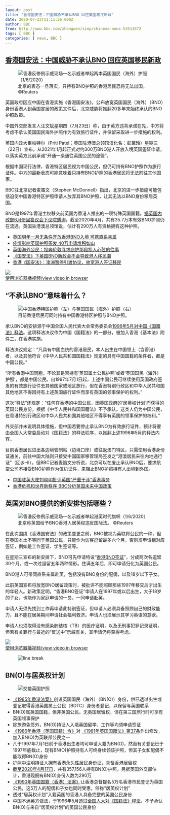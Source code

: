 ```yaml
---
layout: post
title: "香港国安法：中国威胁不承认BNO 回应英国移民新政"
date: 2020-07-23T11:11:26.000Z
author: BBC
from: http://www.bbc.com/zhongwen/simp/chinese-news-53513672
tags: [ BBC ]
categories: [ news, BBC ]
---
```

<!--1595502686000-->
[香港国安法：中国威胁不承认BNO 回应英国移民新政](http://www.bbc.com/zhongwen/simp/chinese-news-53513672)
------

<div>
<figure><img alt="香港反修例示威现场一名示威者举起两本英国国民（海外）护照（1/6/2020）" src="https://ichef.bbci.co.uk/news/600/cpsprodpb/6CF5/production/_112639872_d4eedc57-019b-4abe-8882-59855a0e6984.jpg" referrerpolicy="no-referrer"><br><figcaption>北京的表态一旦落实，只持有BNO护照的香港居民恐将无法出国。 ©Reuters</figcaption></figure><p class="story-body__introduction">英国政府因应中国在香港实施《香港国安法》，公布放宽英国国民（海外）（BNO）身份香港人到英国定居的政策文件后，北京威胁将推翻20多年来始终承认的BNO护照政策。</p><p>中国外交部发言人汪文斌星期四（7月23日）称，由于英方违背承诺在先，中方将考虑不承认英国国民海外护照作为有效旅行证件，并保留采取进一步措施的权利。</p><p>英国内政大臣帕特尔（Priti Patel；英国驻港澳总领馆汉化名：彭黛玲）星期三（22日）宣布，从2021年1月起正式对约300万BNO港人开放入境英国签证申请，以落实英方此前承诺“开通一条通往英国公民的途径”。</p><p>根据中国现行法律，香港特区居民视为中国公民，但仍可持有BNO护照作为旅行证件。中方的最新表态可能意味着只持有BNO护照的香港居民将无法前往其他国家。</p><p>BBC驻北京记者麦笛文（Stephen McDonnell）指出，北京的进一步措施可能包括迫使中国香港特区护照申请人放弃其BNO护照，让其无法以BNO身份移居英国。</p><p>BNO是1997年香港主权移交前英国为香港人推出的一项特殊英国国籍。<a href="https://www.parliament.uk/written-questions-answers-statements/written-question/commons/2020-06-01/52461/" class="story-body__link-external">据英国内政部6月份回答议会下议院质询</a>，截至2020年4月，共有35.7万本有效BNO护照仍在流通。英国驻港澳总领馆说，估计有290万人有资格拥有这种护照。</p><ul class="story-body__unordered-list"><li class="story-body__list-item"><a href="http://www.bbc.com/zhongwen/simp/chinese-news-53503398" class="story-body__link">英国明年一月无条件开放香港BNO入境 可携直系亲属</a></li><li class="story-body__list-item"><a href="http://www.bbc.com/zhongwen/simp/uk-53498543" class="story-body__link">疫情影响英国护照签发 40万申请堆积如山</a></li><li class="story-body__list-item"><a href="http://www.bbc.com/zhongwen/simp/uk-52992148" class="story-body__link">英国海外公民：投奔伦敦寻求庇护那段扣人心弦的往事</a></li><li class="story-body__list-item"><a href="http://www.bbc.com/zhongwen/simp/chinese-news-53349211" class="story-body__link">《国安法》下英国BNO新政会不会导致港人移民潮</a></li><li class="story-body__list-item"><a href="http://www.bbc.com/zhongwen/simp/world-53347462" class="story-body__link">香港《国安法》：澳洲暂停引渡协议，放宽港人签证移民</a></li></ul><img class="media-placeholder player-with-placeholder__image narrative-video-placeholder" src="https://ichef.bbci.co.uk/images/ic/720x405/p08k4lb1.jpg" referrerpolicy="no-referrer"><br><a href="https://www.bbc.com/zhongwen/simp/chinese-news-53513672/embed">使用浏览器播视频/view video in browser</a><h2 class="story-body__crosshead">“不承认BNO”意味着什么？</h2><figure><img alt="中国香港特区护照（左）与英国国民（海外）护照（右）" src="https://ichef.bbci.co.uk/news/600/cpsprodpb/17C08/production/_113588279_hi038916703.jpg" referrerpolicy="no-referrer"><br><figcaption>目前香港居民可同时持有中国香港特区护照与BNO护照。</figcaption></figure><p>承认BNO的安排源于中国全国人民代表大会常务委员会<a href="http://www.npc.gov.cn/wxzl/wxzl/2001-02/06/content_4661.htm" class="story-body__link-external">1996年5月对中国《国籍法》释法</a>。这项释法决议作为中国《国籍法》的一部分，被加入香港《基本法》附件三，在香港实施。</p><p>释法决议规定：“凡具有中国血统的香港居民，本人出生在中国领土（含香港）者，以及其他符合《中华人民共和国国籍法》规定的具有中国国籍的条件者，都是中国公民。”</p><p>“所有香港中国同胞，不论其是否持有‘英国属土公民护照’或者‘英国国民（海外）护照’，都是中国公民。自1997年7月1日起，上述中国公民可继续使用英国政府签发的有效旅行证件去其他国家或地区旅行，但在香港特别行政区和中华人民共和国其他地区不得因持有上述英国旅行证件而享有英国的领事保护的权利。”</p><p>这次“释法”还规定：“任何在香港的中国公民，因英国政府的‘居英权计划’而获得的英国公民身份，根据《中华人民共和国国籍法》不予承认。这类人仍为中国公民，在香港特别行政区和中华人民共和国其他地区不得享有英国的领事保护的权利。”</p><p>外交部并未说明具体措施，但中国若要停止承认BNO为有效旅行证件，预计将要由全国人大常委启动对《国籍法》的释法程序，以推翻上述1996年5月的释法内容。</p><p>目前香港居民进出各边境管制站（边境口岸）或往返澳门特区，只需使用香港身份证通关，前往中国大陆则只接受中国国家移管理局签发之“港澳居民来往内地通行证”（回乡卡）。但BBC记者麦笛文分析说，北京可以在废止承认BNO后，要求航空公司不接受BNO护照作为值机证件，来阻止BNO护照持有人出境到外国。</p><ul class="story-body__unordered-list"><li class="story-body__list-item"><a href="http://www.bbc.com/zhongwen/simp/world-53316935" class="story-body__link">中国驻英大使刘晓明批评英国“严重干涉”香港事务</a></li><li class="story-body__list-item"><a href="http://www.bbc.com/zhongwen/simp/world-53283450" class="story-body__link">香港危机和世界新秩序 BBC分析英国未来中国政策</a></li></ul><h2 class="story-body__crosshead">英国对BNO提供的新安排包括哪些？</h2><figure><img alt="香港反修例示威现场一名示威者举起港英时代旗帜（1/6/2020）" src="https://ichef.bbci.co.uk/news/600/cpsprodpb/E225/production/_112639875_50a0c4bd-9a88-4c45-90e8-95be3183d626.jpg" referrerpolicy="no-referrer"><br><figcaption>北京称英国给予BNO香港人居英权违反国际法。 ©Reuters</figcaption></figure><p>在此次围绕《香港国安法》的政策变更之前，BNO被视为英联邦公民的一种，但在英国本土不等同于英国公民，只能作为访客逗留最多六个月，否则须申请相对应签证，例如是工作签证、学生签证等。</p><p>在星期三宣布的新安排下，BNO可先申请特设“<a href="https://www.gov.uk/government/publications/hong-kong-bno-visa-policy-statement" class="story-body__link-external">香港BNO签证</a>”，分成两次各逗留30个月，或一次过逗留五年两种情形。住满五年后，即可申请归化为英国公民。</p><p>BNO港人可带同直系亲属赴英，包括没有BNO身份的配偶，以及18岁以下子女。</p><p>此前英国宣布将放宽BNO居留政策时，被批评不能照顾那些1997年移交后才出生的年轻人。新政策定明，“香港BNO签证”申请人在1997年或以后出生，大于18岁的子女，也能作为家庭申请的一员，一同申请赴英。</p><p>申请人无须先找到工作再申请此特别签证，但申请人必须具备照顾自己的财政能力，且不能在居英期间申请社会福利救济。申请人也须展示其学习英语的意欲。</p><p>申请人也须取得没有感染肺结核（TB）的医疗证明，以及无刑事犯罪记录证明，但若有关罪行与最近的“反送中”示威有关，其申请仍将获得考虑。</p><img class="media-placeholder player-with-placeholder__image narrative-video-placeholder" src="https://ichef.bbci.co.uk/images/ic/720x405/p08fnq0n.jpg" referrerpolicy="no-referrer"><br><a href="https://www.bbc.com/zhongwen/simp/chinese-news-53513672/embed">使用浏览器播视频/view video in browser</a><figure><img alt="line break" src="https://ichef.bbci.co.uk/news/600/cpsprodpb/1771E/production/_110503069_c2b67236-4af0-4651-9362-607bf8951522.gif" referrerpolicy="no-referrer"><br><figcaption></figcaption></figure><h2 class="story-body__crosshead">BN(O)与居英权计划</h2><figure><img alt="交接英国护照" src="https://ichef.bbci.co.uk/news/600/cpsprodpb/105FA/production/_112666076_7979c68b-6db7-4db3-b361-9e4b0f62b7b9.jpg" referrerpolicy="no-referrer"><br><figcaption></figcaption></figure><ul class="story-body__unordered-list"><li class="story-body__list-item"><a href="http://www.legislation.gov.uk/ukpga/1985/15" class="story-body__link-external">《1985年香港法案》</a>创设英国国民（海外）（BN(O)）身份，供已透过出生或登记取得香港英国属土公民（BDTC）身份者登记，以保留与英国联系</li><li class="story-body__list-item">BN(O)属英国国籍，但非英国公民，无英国居留权，但在第三国旅行时可享有英国领事保护</li><li class="story-body__list-item">除旅游免签外，BN(O)持证人入境英国留学、工作等均须申请签证</li><li class="story-body__list-item"><a href="http://www.legislation.gov.uk/uksi/1986/948/article/7/made" class="story-body__link-external">《1986年香港（英国国籍）令》</a>对 <a href="http://www.legislation.gov.uk/ukpga/1981/61/section/37" class="story-body__link-external">《1981年英国国籍法》第37条</a>作出修改，加入BN(O)为英联邦公民之一</li><li class="story-body__list-item">凡于1997年7月1日前于香港出生者均可申请入籍为BN(O)，然而有关登记已于1997年底截止，现有BN(O)护照持有人可终身续领该护照，但其子女和配偶不能取得BN(O)身份</li><li class="story-body__list-item">护照中注明持证人拥有香港永久性居民身份证，具备香港居留权</li><li class="story-body__list-item"><a href="https://www.parliament.uk/written-questions-answers-statements/written-question/commons/2020-06-01/52461/" class="story-body__link-external">截至2020年4月17日</a>，共有357,156人持有BN(O)护照，另据英国外交部估计，香港现拥有BN(O)身份人数为290万</li><li class="story-body__list-item"><a href="http://www.legislation.gov.uk/ukpga/1990/34/introduction" class="story-body__link-external">《1990年英国国籍（香港）法案》</a>让香港总督提名5万名香港市民登记为英国公民，这5万人的配偶和子女也同时受惠，俗称“居英权计划”</li><li class="story-body__list-item">透过“居英权计划”入籍英国的香港人具备完整的英国公民身份</li><li class="story-body__list-item">中国不满英方做法，于1996年5月透过<a href="https://www.immd.gov.hk/hkt/residents/immigration/chinese/law.html" class="story-body__link-external">全国人大对《国籍法》释法</a>，不予承认BN(O)与来自“居英权计划”的英国公民身份</li></ul>
</div>

